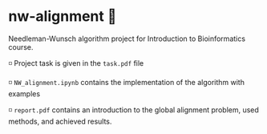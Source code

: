# nw-alignment 🧬
Needleman-Wunsch algorithm project for Introduction to Bioinformatics course.

◽ Project task is given in the `task.pdf` file

◽ `NW_alignment.ipynb` contains the implementation of the algorithm with examples

◽ `report.pdf` contains an introduction to the global alignment problem, used methods, and achieved results.
